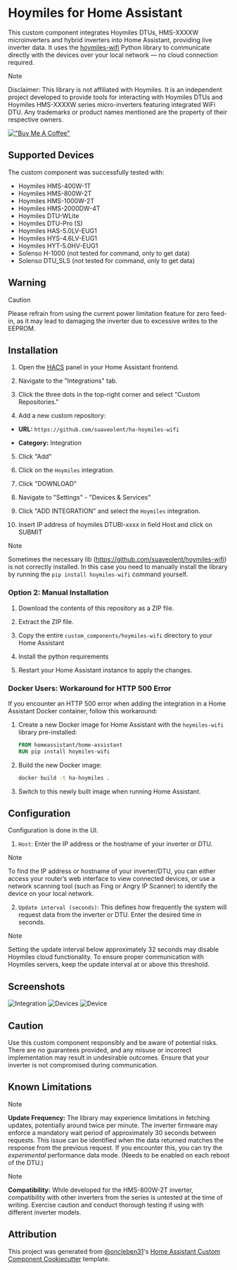 # Hoymiles for Home Assistant

This custom component integrates Hoymiles DTUs, HMS-XXXXW microinverters and hybrid inverters into Home Assistant, providing live inverter data.
It uses the [hoymiles-wifi](https://github.com/suaveolent/hoymiles-wifi) Python library to communicate directly with the devices over your local network — no cloud connection required.

> [!NOTE]
> Disclaimer: This library is not affiliated with Hoymiles. It is an independent project developed to provide tools for interacting with Hoymiles DTUs and Hoymiles HMS-XXXXW series micro-inverters featuring integrated WiFi DTU. Any trademarks or product names mentioned are the property of their respective owners.

[!["Buy Me A Coffee"](https://www.buymeacoffee.com/assets/img/custom_images/orange_img.png)](https://www.buymeacoffee.com/suaveolent)

## Supported Devices

The custom component was successfully tested with:

- Hoymiles HMS-400W-1T
- Hoymiles HMS-800W-2T
- Hoymiles HMS-1000W-2T
- Hoymiles HMS-2000DW-4T
- Hoymiles DTU-WLite
- Hoymiles DTU-Pro (S)
- Hoymiles HAS-5.0LV-EUG1
- Hoymiles HYS-4.6LV-EUG1
- Hoymiles HYT-5.0HV-EUG1
- Solenso H-1000 (not tested for command, only to get data)
- Solenso DTU_SLS (not tested for command, only to get data)

## Warning

> [!CAUTION]
> Please refrain from using the current power limitation feature for zero feed-in, as it may lead to damaging the inverter due to excessive writes to the EEPROM.

## Installation

1. Open the [HACS](https://hacs.xyz) panel in your Home Assistant frontend.

2. Navigate to the "Integrations" tab.

3. Click the three dots in the top-right corner and select "Custom Repositories."

4. Add a new custom repository:

- **URL:** `https://github.com/suaveolent/ha-hoymiles-wifi`

- **Category:** Integration

5. Click "Add"

6. Click on the `Hoymiles` integration.

7. Click "DOWNLOAD"

8. Navigate to "Settings" - "Devices & Services"

9. Click "ADD INTEGRATION" and select the `Hoymiles` integration.

10. Insert IP address of hoymiles DTUBI-xxxx in field Host and click on SUBMIT

> [!NOTE]
> Sometimes the necessary lib
> (https://github.com/suaveolent/hoymiles-wifi) is not correctly
> installed. In this case you need to manually install the library by
> running the `pip install hoymiles-wifi` command yourself.

### Option 2: Manual Installation

1. Download the contents of this repository as a ZIP file.

2. Extract the ZIP file.

3. Copy the entire `custom_components/hoymiles-wifi` directory to your Home Assistant

4. Install the python requirements

5. Restart your Home Assistant instance to apply the changes.

### Docker Users: Workaround for HTTP 500 Error

If you encounter an HTTP 500 error when adding the integration in a Home Assistant Docker container, follow this workaround:

1. Create a new Docker image for Home Assistant with the `hoymiles-wifi` library pre-installed:
   ```dockerfile
   FROM homeassistant/home-assistant
   RUN pip install hoymiles-wifi
   ```
2. Build the new Docker image:
   ```bash
   docker build -t ha-hoymiles .
   ```
3. Switch to this newly built image when running Home Assistant.

## Configuration

Configuration is done in the UI.

1. `Host`: Enter the IP address or the hostname of your inverter or DTU.

> [!NOTE]
> To find the IP address or hostname of your inverter/DTU, you can either access your router’s web interface to view connected devices, or use a network scanning tool (such as Fing or Angry IP Scanner) to identify the device on your local network.

2. `Update interval (seconds)`: This defines how frequently the system will request data from the inverter or DTU. Enter the desired time in seconds.

> [!NOTE]
> Setting the update interval below approximately 32 seconds may disable Hoymiles cloud functionality. To ensure proper communication with Hoymiles servers, keep the update interval at or above this threshold.

## Screenshots

![Integration](/screenshots/integration.png?raw=true)
![Devices](/screenshots/devices.png?raw=true)
![Device](/screenshots/device.png?raw=true)

## Caution

Use this custom component responsibly and be aware of potential risks. There are no guarantees provided, and any misuse or incorrect implementation may result in undesirable outcomes. Ensure that your inverter is not compromised during communication.

## Known Limitations

> [!NOTE]
> **Update Frequency:** The library may experience limitations in fetching updates, potentially around twice per minute. The inverter firmware may enforce a mandatory wait period of approximately 30 seconds between requests.
> This issue can be identified when the data returned matches the response from the previous request.
> If you encounter this, you can try the _experimental_ performance data mode. (Needs to be enabled on each reboot of the DTU.)

> [!NOTE]
> **Compatibility:** While developed for the HMS-800W-2T inverter, compatibility with other inverters from the series is untested at the time of writing. Exercise caution and conduct thorough testing if using with different inverter models.

## Attribution

This project was generated from [@oncleben31](https://github.com/oncleben31)'s [Home Assistant Custom Component Cookiecutter](https://github.com/oncleben31/cookiecutter-homeassistant-custom-component) template.
